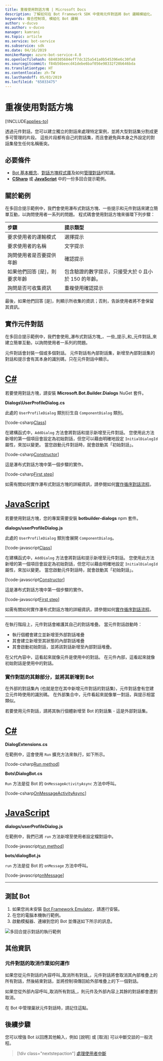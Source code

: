 ```yaml
---
title: 重複使用對話方塊 | Microsoft Docs
description: 了解如何在 Bot Framework SDK 中使用元件對話將 Bot 邏輯模組化。
keywords: 複合控制項, 模組化 Bot 邏輯
author: v-ducvo
ms.author: v-ducvo
manager: kamrani
ms.topic: article
ms.service: bot-service
ms.subservice: sdk
ms.date: 04/16/2019
monikerRange: azure-bot-service-4.0
ms.openlocfilehash: 6840305684eff7dc325a541a0b545396e6c30fa8
ms.sourcegitcommit: f84b56beecd41debe6baf056e98332f20b646bda
ms.translationtype: HT
ms.contentlocale: zh-TW
ms.lasthandoff: 05/03/2019
ms.locfileid: "65033475"
---
```

# <a name="reuse-dialogs"></a>重複使用對話方塊

[!INCLUDE[applies-to](../includes/applies-to.md)]

透過元件對話，您可以建立獨立的對話來處理特定案例，並將大型對話集分割成更多可管理的片段。 這些片段都有自己的對話集，而且會避免與本身之外設定的對話集發生任何名稱衝突。

## <a name="prerequisites"></a>必要條件

- [Bot 基本概念][concept-basics]、[對話方塊程式庫][concept-dialogs]及如何[管理對話][simple-flow]的知識。
- [**CSharp**][cs-sample] 或 [**JavaScript**][js-sample] 中的一份多回合提示範例。

## <a name="about-the-sample"></a>關於範例

在多回合提示範例中，我們會使用瀑布式對話方塊、一些提示和元件對話來建立簡單互動，以詢問使用者一系列的問題。 程式碼會使用對話方塊來循環下列步驟：

| 步驟        | 提示類型  |
|:-------------|:-------------|
| 要求使用者的運輸模式 | 選擇提示 |
| 要求使用者的名稱 | 文字提示 |
| 詢問使用者是否要提供年齡 | 確認提示 |
| 如果他們回答 [是]，則要求年齡  | 包含驗證的數字提示，只接受大於 0 且小於 150 的年齡。 |
| 詢問是否可收集資訊 | 重複使用確認提示 |

最後，如果他們回答 [是]，則顯示所收集的資訊；否則，告訴使用者將不會保留其資訊。

## <a name="implement-the-component-dialog"></a>實作元件對話

在多回合提示範例中，我們會使用_瀑布式對話方塊_、一些_提示_和_元件對話_來建立簡單互動，以詢問使用者一系列的問題。

元件對話會封裝一個或多個對話。 元件對話有內部對話集，新增至內部對話集的對話和提示會有其本身的識別碼，只在元件對話中顯示。

# <a name="ctabcsharp"></a>[C#](#tab/csharp)

若要使用對話方塊，請安裝 **Microsoft.Bot.Builder.Dialogs** NuGet 套件。

**Dialogs\UserProfileDialog.cs**

此處的 `UserProfileDialog` 類別衍生自 `ComponentDialog` 類別。

[!code-csharp[Class](~/../botbuilder-samples/samples/csharp_dotnetcore/05.multi-turn-prompt/Dialogs/UserProfileDialog.cs?range=13)]

在建構函式中，`AddDialog` 方法會將對話和提示新增至元件對話。 您使用此方法新增的第一個項目會設定為初始對話，但您可以藉由明確地設定 `InitialDialogId` 屬性，來加以變更。 當您啟動元件對話時，就會啟動其「初始對話」。

[!code-csharp[Constructor](~/../botbuilder-samples/samples/csharp_dotnetcore/05.multi-turn-prompt/Dialogs/UserProfileDialog.cs?range=17-42)]

這是瀑布式對話方塊中第一個步驟的實作。

[!code-csharp[First step](~/../botbuilder-samples/samples/csharp_dotnetcore/05.multi-turn-prompt/Dialogs/UserProfileDialog.cs?range=44-54)]

如需有關如何實作瀑布式對話方塊的詳細資訊，請參閱如何[實作循序對話流程](bot-builder-dialog-manage-complex-conversation-flow.md)。

# <a name="javascripttabjavascript"></a>[JavaScript](#tab/javascript)

若要使用對話方塊，您的專案需要安裝 **botbuilder-dialogs** npm 套件。

**dialogs/userProfileDialog.js**

此處的 `UserProfileDialog` 類別會展開 `ComponentDialog`。

[!code-javascript[Class](~/../botbuilder-samples/samples/javascript_nodejs/05.multi-turn-prompt/dialogs/userProfileDialog.js?range=24)]

在建構函式中，`AddDialog` 方法會將對話和提示新增至元件對話。 您使用此方法新增的第一個項目會設定為初始對話，但您可以藉由明確地設定 `InitialDialogId` 屬性，來加以變更。 當您啟動元件對話時，就會啟動其「初始對話」。

[!code-javascript[Constructor](~/../botbuilder-samples/samples/javascript_nodejs/05.multi-turn-prompt/dialogs/userProfileDialog.js?range=25-47)]

這是瀑布式對話方塊中第一個步驟的實作。

[!code-javascript[First step](~/../botbuilder-samples/samples/javascript_nodejs/05.multi-turn-prompt/dialogs/userProfileDialog.js?range=66-73)]

如需有關如何實作瀑布式對話方塊的詳細資訊，請參閱如何[實作循序對話流程](bot-builder-dialog-manage-complex-conversation-flow.md)。

---

在執行階段上，元件對話會維護其自己的對話堆疊。 當元件對話啟動時：

- 執行個體會建立並新增至外部對話堆疊
- 其會建立新增至其狀態的內部對話堆疊
- 其會啟動初始對話，並將該對話新增至內部對話堆疊。

在父代內容中，這看起來就像元件是使用中的對話。 在元件內部，這看起來就像初始對話是使用中的對話。

### <a name="implement-the-rest-of-the-dialog-and-add-it-to-the-bot"></a>實作對話的其餘部分，並將其新增到 Bot

在外部的對話集內 (也就是您在其中新增元件對話的對話集)，元件對話會有您建立元件時使用的識別碼。 在外部集合中，元件看起來就像單一對話，與提示相當類似。

若要使用元件對話，請將其執行個體新增至 Bot 的對話集 - 這是外部對話集。

# <a name="ctabcsharp"></a>[C#](#tab/csharp)

**DialogExtensions.cs**

在範例中，這會使用 `Run` 擴充方法來執行，如下所示。

[!code-csharp[Run method](~/../botbuilder-samples/samples/csharp_dotnetcore/05.multi-turn-prompt/DialogExtensions.cs?range=13-24)]

**Bots\DialogBot.cs**

`Run` 方法是從 Bot 的 `OnMessageActivityAsync` 方法中呼叫。

[!code-csharp[OnMessageActivityAsync](~/../botbuilder-samples/samples/csharp_dotnetcore/05.multi-turn-prompt/Bots/DialogBot.cs?range=42-48)]

# <a name="javascripttabjavascript"></a>[JavaScript](#tab/javascript)

**dialogs/userProfileDialog.js**

在範例中，我們已將 `run` 方法新增至使用者設定檔對話中。

[!code-javascript[run method](~/../botbuilder-samples/samples/javascript_nodejs/05.multi-turn-prompt/dialogs/userProfileDialog.js?range=55-64)]

**bots/dialogBot.js**

`run` 方法是從 Bot 的 `onMessage` 方法中呼叫。

[!code-javascript[onMessage](~/../botbuilder-samples/samples/javascript_nodejs/05.multi-turn-prompt/bots/dialogBot.js?range=30-37)]

---

## <a name="to-test-the-bot"></a>測試 Bot

1. 如果您尚未安裝 [Bot Framework Emulator](https://aka.ms/bot-framework-emulator-readme)，請進行安裝。
1. 在您的電腦本機執行範例。
1. 啟動模擬器、連線到您的 Bot 並傳送如下所示的訊息。

![多回合提示對話的執行範例](../media/emulator-v4/multi-turn-prompt.png)

## <a name="additional-information"></a>其他資訊

### <a name="how-cancellation-works-for-component-dialogs"></a>元件對話的取消作業如何運作

如果您從元件對話的內容呼叫_取消所有對話_，元件對話將會取消其內部堆疊上的所有對話，然後結束對話，並將控制項傳回給外部堆疊上的下一個對話。

如果您從外部內容呼叫_取消所有對話_，則元件及外部內容上其餘的對話都會遭到取消。

在 Bot 中管理巢狀元件對話時，請記住這點。

## <a name="next-steps"></a>後續步驟

您可以增強 Bot 以回應其他輸入，例如 [說明] 或 [取消] 可以中斷交談的一般流程。

> [!div class="nextstepaction"]
> [處理使用者中斷](bot-builder-howto-handle-user-interrupt.md)

<!-- Footnote-style links -->

[concept-basics]: bot-builder-basics.md
[concept-state]: bot-builder-concept-state.md
[concept-dialogs]: bot-builder-concept-dialog.md

[simple-flow]: bot-builder-dialog-manage-conversation-flow.md
[prompting]: bot-builder-prompts.md
[component-dialogs]: bot-builder-compositcontrol.md

[cs-sample]: https://aka.ms/cs-multi-prompts-sample
[js-sample]: https://aka.ms/js-multi-prompts-sample
